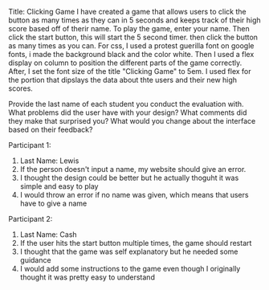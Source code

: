 Title: Clicking Game
I have created a game that allows users to click the button as many times as they can in 5 seconds and keeps track of their high score based off of therir name. 
To play the game, enter your name. Then click the start button, this will start the 5 second timer. then click the button as many times as you can. 
For css, I used a protest guerilla font on google fonts, i made the background black and the color white. Then I used a flex display on column to position the different parts of the game correctly. After, I set the font size of the title "Clicking Game" to 5em. I used flex for the portion that dipslays the data about thte users and their new high scores.  

Provide the last name of each student you conduct the evaluation with.
What problems did the user have with your design?
What comments did they make that surprised you?
What would you change about the interface based on their feedback?

Participant 1: 
1. Last Name: Lewis
2. If the person doesn't input a name, my website should give an error.
3. I thought the design could be better but he actually thoguht it was simple and easy to play
4.  I would throw an error if no name was given, which means that users have to give a name


Participant 2: 
1. Last Name: Cash
2. If the user hits the start button multiple times, the game should restart
3. I thought that the game was self explanatory but he needed some guidance
4. I would add some instructions to the game even though I originally thought it was pretty easy to understand
